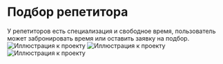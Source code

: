 # Подбор репетитора
У репетиторов есть специализация и свободное время, пользователь может забронировать время или оставить заявку на подбор.
![Иллюстрация к проекту](https://thumb.tildacdn.com/tild6539-3638-4837-b233-376663633530/-/resize/860x/-/format/webp/__2019-12-08__60043.png)
![Иллюстрация к проекту](https://thumb.tildacdn.com/tild3438-3239-4662-b766-393565613536/-/resize/860x/-/format/webp/__2019-12-08__60125.png)
![Иллюстрация к проекту](https://static.tildacdn.com/tild6262-3765-4265-b135-663735613765/__2019-12-08__60206.png)
